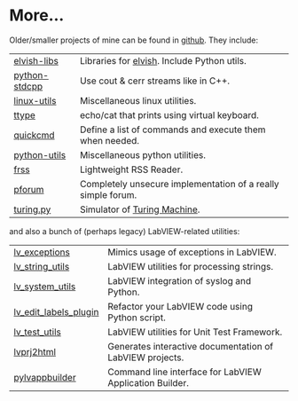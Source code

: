 # More...

Older/smaller projects of mine can be found in [github](https://github.com/gergelyk). They include:

|   |   |
|---|---|
| [elvish-libs](https://github.com/gergelyk/elvish-libs) | Libraries for [elvish](elv.sh). Include Python utils. |
| [python-stdcpp](https://github.com/gergelyk/python-stdcpp) | Use cout & cerr streams like in C++. |
| [linux-utils](https://github.com/gergelyk/linux-utils) | Miscellaneous linux utilities. |
| [ttype](https://github.com/gergelyk/ttype) | echo/cat that prints using virtual keyboard. |
| [quickcmd](https://github.com/gergelyk/quickcmd) | Define a list of commands and execute them when needed. |
| [python-utils](https://github.com/gergelyk/pymiscutils) | Miscellaneous python utilities. |
| [frss](https://github.com/gergelyk/frss) | Lightweight RSS Reader. |
| [pforum](https://github.com/gergelyk/pforum) |  Completely unsecure implementation of a really simple forum. |
| [turing.py](https://github.com/gergelyk/turing.py) | Simulator of [Turing Machine](https://en.wikipedia.org/wiki/Turing_machine). |

and also a bunch of (perhaps legacy) LabVIEW-related utilities:

|   |   |
|---|---|
| [lv_exceptions](https://github.com/gergelyk/lv_exceptions) | Mimics usage of exceptions in LabVIEW. |
| [lv_string_utils](https://github.com/gergelyk/lv_string_utils) | LabVIEW utilities for processing strings. |
| [lv_system_utils](https://github.com/gergelyk/lv_system_utils) | LabVIEW integration of syslog and Python. |
| [lv_edit_labels_plugin](https://github.com/gergelyk/lv_edit_labels_plugin) | Refactor your LabVIEW code using Python script. |
| [lv_test_utils](https://github.com/gergelyk/lv_test_utils) | LabVIEW utilities for Unit Test Framework. |
| [lvprj2html](https://github.com/gergelyk/lvprj2html) | Generates interactive documentation of LabVIEW projects. |
| [pylvappbuilder](https://github.com/gergelyk/pylvappbuilder) | Command line interface for LabVIEW Application Builder. |
